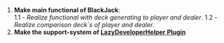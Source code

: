 1. **Make main functional of BlackJack**:  
    1.1 - *Realize functional with deck generating to player and dealer*. 
    1.2 - *Realize comparison deck`s of player and dealer*. 
2. **Make the support-system of [LazyDeveloperHelper Plugin](https://github.com/Silletr/LazyDeveloperHelper)**